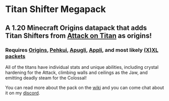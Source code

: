 # Titan Shifter Megapack
## A 1.20 Minecraft Origins datapack that adds Titan Shifters from [Attack on Titan](https://en.wikipedia.org/wiki/Attack_on_Titan) as origins!
### Requires [Origins](https://modrinth.com/mod/origins), [Pehkui](https://modrinth.com/mod/pehkui), [Apugli](https://modrinth.com/mod/apugli), [Appli](https://modrinth.com/mod/appli), and most likely [(X)XL packets](https://modrinth.com/mod/xxl-packets)



All of the titans have individual stats and unique abilities, including crystal hardening for the Attack, climbing walls and ceilings as the Jaw, and emitting deadly steam for the Colossal!

You can read more about the pack on the [wiki](https://tsmp.readthedocs.io/en/latest/) and you can come chat about it on my [discord](https://discord.gg/gwnfUCEXBx).
